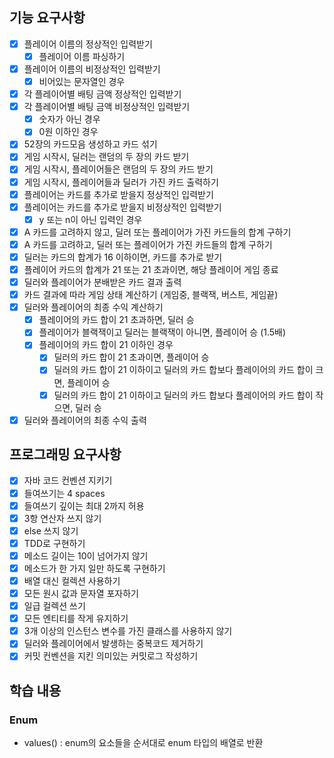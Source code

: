 ## 기능 요구사항

- [x] 플레이어 이름의 정상적인 입력받기
    - [x] 플레이어 이름 파싱하기
- [x] 플레이어 이름의 비정상적인 입력받기
    - [x] 비어있는 문자열인 경우
- [x] 각 플레이어별 배팅 금액 정상적인 입력받기
- [x] 각 플레이어별 배팅 금액 비정상적인 입력받기
    - [x] 숫자가 아닌 경우
    - [x] 0원 이하인 경우
- [x] 52장의 카드모음 생성하고 카드 섞기
- [x] 게임 시작시, 딜러는 랜덤의 두 장의 카드 받기
- [x] 게임 시작시, 플레이어들은 랜덤의 두 장의 카드 받기
- [x] 게임 시작시, 플레이어들과 딜러가 가진 카드 출력하기
- [x] 플레이어는 카드를 추가로 받을지 정상적인 입력받기
- [x] 플레이어는 카드를 추가로 받을지 비정상적인 입력받기
    - [x] y 또는 n이 아닌 입력인 경우
- [x] A 카드를 고려하지 않고, 딜러 또는 플레이어가 가진 카드들의 합계 구하기
- [x] A 카드를 고려하고, 딜러 또는 플레이어가 가진 카드들의 합계 구하기
- [x] 딜러는 카드의 합계가 16 이하이면, 카드를 추가로 받기
- [x] 플레이어 카드의 합계가 21 또는 21 초과이면, 해당 플레이어 게임 종료
- [x] 딜러와 플레이어가 분배받은 카드 결과 출력
- [x] 카드 결과에 따라 게임 상태 계산하기 (게임중, 블랙잭, 버스트, 게임끝)
- [x] 딜러와 플레이어의 최종 수익 계산하기
    - [x] 플레이어의 카드 합이 21 초과하면, 딜러 승
    - [x] 플레이어가 블랙잭이고 딜러는 블랙잭이 아니면, 플레이어 승 (1.5배)
    - [x] 플레이어의 카드 합이 21 이하인 경우
        - [x] 딜러의 카드 합이 21 초과이면, 플레이어 승
        - [x] 딜러의 카드 합이 21 이하이고 딜러의 카드 합보다 플레이어의 카드 합이 크면, 플레이어 승
        - [x] 딜러의 카드 합이 21 이하이고 딜러의 카드 합보다 플레이어의 카드 합이 작으면, 딜러 승
- [x] 딜러와 플레이어의 최종 수익 출력

## 프로그래밍 요구사항

- [x] 자바 코드 컨벤션 지키기
- [x] 들여쓰기는 4 spaces
- [x] 들여쓰기 깊이는 최대 2까지 허용
- [x] 3항 연산자 쓰지 않기
- [x] else 쓰지 않기
- [x] TDD로 구현하기
- [x] 메소드 길이는 10이 넘어가지 않기
- [x] 메소드가 한 가지 일만 하도록 구현하기
- [x] 배열 대신 컬렉션 사용하기
- [x] 모든 원시 값과 문자열 포자하기
- [x] 일급 컬렉션 쓰기
- [x] 모든 엔티티를 작게 유지하기
- [x] 3개 이상의 인스턴스 변수를 가진 클래스를 사용하지 않기
- [x] 딜러와 플레이어에서 발생하는 중복코드 제거하기
- [x] 커밋 컨벤션을 지킨 의미있는 커밋로그 작성하기

## 학습 내용

### Enum

- values() : enum의 요소들을 순서대로 enum 타입의 배열로 반환